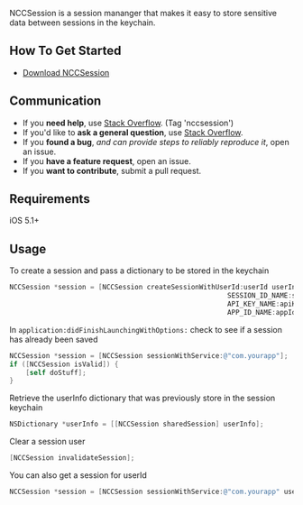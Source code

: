 NCCSession is a session mananger that makes it easy to store sensitive data between sessions in the keychain.

## How To Get Started

- [Download NCCSession](https://github.com/Browncoat/NCCSession/archive/master.zip)

## Communication

- If you **need help**, use [Stack Overflow](http://stackoverflow.com/questions/tagged/ncccoredataclient). (Tag 'nccsession')
- If you'd like to **ask a general question**, use [Stack Overflow](http://stackoverflow.com/questions/tagged/nccsession).
- If you **found a bug**, _and can provide steps to reliably reproduce it_, open an issue.
- If you **have a feature request**, open an issue.
- If you **want to contribute**, submit a pull request.

## Requirements
iOS 5.1+

## Usage

To create a session and pass a dictionary to be stored in the keychain
```objective-c
NCCSession *session = [NCCSession createSessionWithUserId:userId userInfo:@{SESSION_TOKEN_NAME:accessToken, 
                                                      SESSION_ID_NAME:sessionId, 
                                                      API_KEY_NAME:apiKey, 
                                                      APP_ID_NAME:appId} service:@"com.yourapp"];
```

In `application:didFinishLaunchingWithOptions:` check to see if a session has already been saved 
```objective-c
NCCSession *session = [NCCSession sessionWithService:@"com.yourapp"];
if ([NCCSession isValid]) {
    [self doStuff];
}
```

Retrieve the userInfo dictionary that was previously store in the session keychain
```objective-c
NSDictionary *userInfo = [[NCCSession sharedSession] userInfo];
```

Clear a session user
```objective-c
[NCCSession invalidateSession];
```

You can also get a session for userId
```objective-c
NCCSession *session = [NCCSession sessionWithService:@"com.yourapp" userId:@"213"]
```

